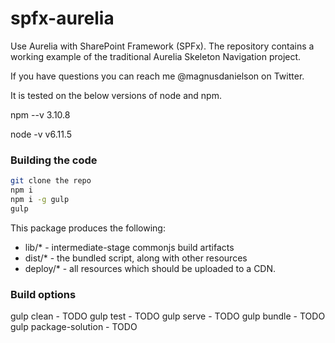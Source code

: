 # spfx-aurelia
Use Aurelia with SharePoint Framework (SPFx). The repository contains a working example of the traditional Aurelia Skeleton Navigation project.

If you have questions you can reach me @magnusdanielson on Twitter.

It is tested on the below versions of node and npm.

npm --v
3.10.8

node -v
v6.11.5

### Building the code

```bash
git clone the repo
npm i
npm i -g gulp
gulp
```

This package produces the following:

* lib/* - intermediate-stage commonjs build artifacts
* dist/* - the bundled script, along with other resources
* deploy/* - all resources which should be uploaded to a CDN.

### Build options

gulp clean - TODO
gulp test - TODO
gulp serve - TODO
gulp bundle - TODO
gulp package-solution - TODO
